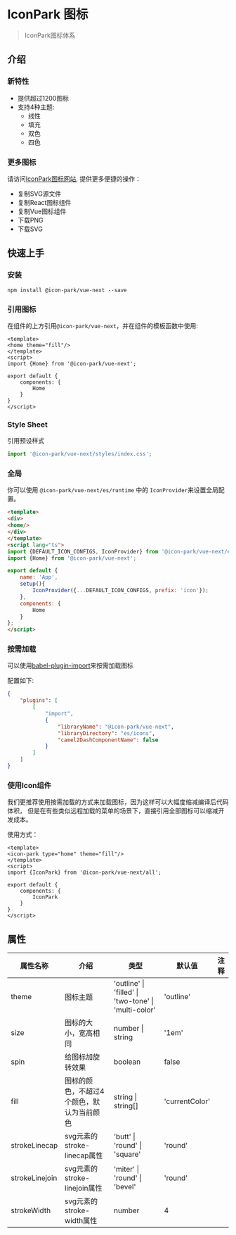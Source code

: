 # IconPark 图标
> IconPark图标体系

## 介绍

### 新特性
* 提供超过1200图标
* 支持4种主题:
    * 线性
    * 填充
    * 双色
    * 四色

### 更多图标
请访问[IconPark图标网站](http://iconpark.bytedance.com), 提供更多便捷的操作：
* 复制SVG源文件
* 复制React图标组件
* 复制Vue图标组件
* 下载PNG
* 下载SVG
## 快速上手
### 安装

```
npm install @icon-park/vue-next --save
```

### 引用图标
在组件的上方引用`@icon-park/vue-next`，并在组件的模板函数中使用:

``` vue
<template>
<home theme="fill"/>
</template>
<script>
import {Home} from '@icon-park/vue-next';

export default {
    components: {
        Home
    }
}
</script>
```

### Style Sheet

引用预设样式

```typescript
import '@icon-park/vue-next/styles/index.css';
```

### 全局
你可以使用 `@icon-park/vue-next/es/runtime` 中的 `IconProvider`来设置全局配置。

```html
<template>
<div>
<home/>
</div>
</template>
<script lang="ts">
import {DEFAULT_ICON_CONFIGS, IconProvider} from '@icon-park/vue-next/es/runtime';
import {Home} from '@icon-park/vue-next';

export default {
    name: 'App',
    setup(){
        IconProvider({...DEFAULT_ICON_CONFIGS, prefix: 'icon'});
    },
    components: {
        Home
    }
};
</script>

```

### 按需加载

可以使用[babel-plugin-import](https://github.com/ant-design/babel-plugin-import)来按需加载图标

配置如下:
```json
{
    "plugins": [
        [
            "import",
            {
                "libraryName": "@icon-park/vue-next",
                "libraryDirectory": "es/icons",
                "camel2DashComponentName": false 
            }
        ]
    ]
}
```


### 使用Icon组件
我们更推荐使用按需加载的方式来加载图标，因为这样可以大幅度缩减编译后代码体积，
但是在有些类似远程加载的菜单的场景下，直接引用全部图标可以缩减开发成本。

使用方式：

``` vue
<template>
<icon-park type="home" theme="fill"/>
</template>
<script>
import {IconPark} from '@icon-park/vue-next/all';

export default {
    components: {
        IconPark
    }
}
</script>
```

## 属性
|    属性名称	 | 介绍  | 类型  | 默认值 | 注释 |
| ---------- | --- | --- | --- | --- |
| theme |  图标主题 | 'outline' &#124; 'filled' &#124; 'two-tone' &#124; 'multi-color' | 'outline'  |
| size | 图标的大小，宽高相同 | number &#124; string |  '1em' |
| spin |  给图标加旋转效果 | boolean | false |
| fill |  图标的颜色，不超过4个颜色，默认为当前颜色 | string &#124; string[]|  'currentColor' |
| strokeLinecap |  svg元素的stroke-linecap属性 | 'butt' &#124; 'round' &#124; 'square' |  'round' |
| strokeLinejoin |  svg元素的stroke-linejoin属性 | 'miter' &#124; 'round' &#124; 'bevel' |  'round' |
| strokeWidth |  svg元素的stroke-width属性 | number |  4 |
